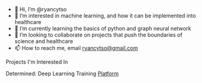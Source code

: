 - 👋 Hi, I’m @ryancytso
- 👀 I’m interested in machine learning, and how it can be implemented into healthcare
- 🌱 I’m currently learning the basics of python and graph neural network
- 💞️ I’m looking to collaborate on projects that push the boundaries of science and healthcare
- 📫 How to reach me, email ryancytso@gmail.com

<!---
ryancytso/ryancytso is a ✨ special ✨ repository because its `README.md` (this file) appears on your GitHub profile.
You can click the Preview link to take a look at your changes.
--->

Projects I'm Interested In

Determined: Deep Learning Training [Platform](https://github.com/determined-ai/determined.git)


